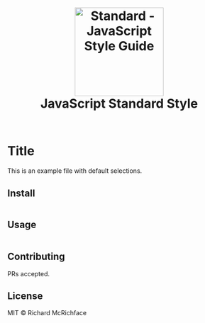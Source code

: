 <h1 align="center">
  <a href="https://standardjs.com"><img src="https://cdn.jibres.ir/logo/en/png/Jibres-Logo-en-safe-2048.png" alt="Standard - JavaScript Style Guide" width="200"></a>
  <br>
  JavaScript Standard Style
  <br>
  <br>
</h1>

# Title

This is an example file with default selections.

## Install

```
```

## Usage

```
```

## Contributing

PRs accepted.

## License

MIT © Richard McRichface
